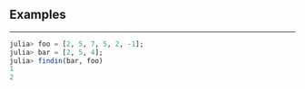 ## Examples
---
```julia
julia> foo = [2, 5, 7, 5, 2, -1];
julia> bar = [2, 5, 4];
julia> findin(bar, foo)
1
2
```